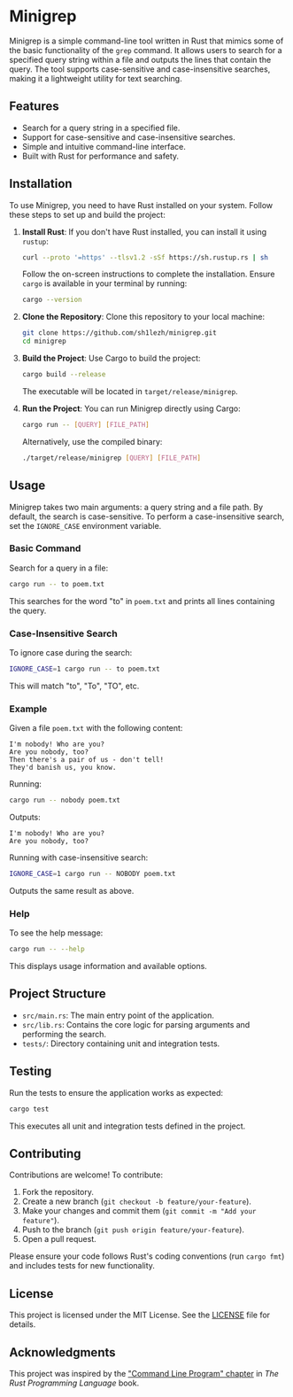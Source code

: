 # Minigrep

Minigrep is a simple command-line tool written in Rust that mimics some of the basic functionality of the `grep` command. It allows users to search for a specified query string within a file and outputs the lines that contain the query. The tool supports case-sensitive and case-insensitive searches, making it a lightweight utility for text searching.

## Features
- Search for a query string in a specified file.
- Support for case-sensitive and case-insensitive searches.
- Simple and intuitive command-line interface.
- Built with Rust for performance and safety.

## Installation

To use Minigrep, you need to have Rust installed on your system. Follow these steps to set up and build the project:

1. **Install Rust**:
   If you don't have Rust installed, you can install it using `rustup`:
   ```bash
   curl --proto '=https' --tlsv1.2 -sSf https://sh.rustup.rs | sh
   ```
   Follow the on-screen instructions to complete the installation. Ensure `cargo` is available in your terminal by running:
   ```bash
   cargo --version
   ```

2. **Clone the Repository**:
   Clone this repository to your local machine:
   ```bash
   git clone https://github.com/sh1lezh/minigrep.git
   cd minigrep
   ```

3. **Build the Project**:
   Use Cargo to build the project:
   ```bash
   cargo build --release
   ```
   The executable will be located in `target/release/minigrep`.

4. **Run the Project**:
   You can run Minigrep directly using Cargo:
   ```bash
   cargo run -- [QUERY] [FILE_PATH]
   ```
   Alternatively, use the compiled binary:
   ```bash
   ./target/release/minigrep [QUERY] [FILE_PATH]
   ```

## Usage

Minigrep takes two main arguments: a query string and a file path. By default, the search is case-sensitive. To perform a case-insensitive search, set the `IGNORE_CASE` environment variable.

### Basic Command
Search for a query in a file:
```bash
cargo run -- to poem.txt
```
This searches for the word "to" in `poem.txt` and prints all lines containing the query.

### Case-Insensitive Search
To ignore case during the search:
```bash
IGNORE_CASE=1 cargo run -- to poem.txt
```
This will match "to", "To", "TO", etc.

### Example
Given a file `poem.txt` with the following content:
```
I'm nobody! Who are you?
Are you nobody, too?
Then there's a pair of us - don't tell!
They'd banish us, you know.
```

Running:
```bash
cargo run -- nobody poem.txt
```
Outputs:
```
I'm nobody! Who are you?
Are you nobody, too?
```

Running with case-insensitive search:
```bash
IGNORE_CASE=1 cargo run -- NOBODY poem.txt
```
Outputs the same result as above.

### Help
To see the help message:
```bash
cargo run -- --help
```
This displays usage information and available options.

## Project Structure
- `src/main.rs`: The main entry point of the application.
- `src/lib.rs`: Contains the core logic for parsing arguments and performing the search.
- `tests/`: Directory containing unit and integration tests.

## Testing
Run the tests to ensure the application works as expected:
```bash
cargo test
```
This executes all unit and integration tests defined in the project.

## Contributing
Contributions are welcome! To contribute:
1. Fork the repository.
2. Create a new branch (`git checkout -b feature/your-feature`).
3. Make your changes and commit them (`git commit -m "Add your feature"`).
4. Push to the branch (`git push origin feature/your-feature`).
5. Open a pull request.

Please ensure your code follows Rust's coding conventions (run `cargo fmt`) and includes tests for new functionality.

## License
This project is licensed under the MIT License. See the [LICENSE](LICENSE) file for details.

## Acknowledgments
This project was inspired by the ["Command Line Program" chapter](https://doc.rust-lang.org/book/ch12-00-an-io-project.html) in *The Rust Programming Language* book.
